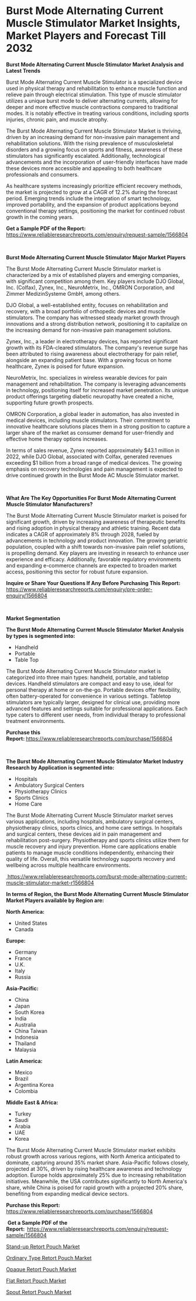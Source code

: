 <p><h1>Burst Mode Alternating Current Muscle Stimulator Market Insights, Market Players and Forecast Till 2032</h1></p><p><strong>Burst Mode Alternating Current Muscle Stimulator Market Analysis and Latest Trends</strong></p>
<p><p>Burst Mode Alternating Current Muscle Stimulator is a specialized device used in physical therapy and rehabilitation to enhance muscle function and relieve pain through electrical stimulation. This type of muscle stimulator utilizes a unique burst mode to deliver alternating currents, allowing for deeper and more effective muscle contractions compared to traditional modes. It is notably effective in treating various conditions, including sports injuries, chronic pain, and muscle atrophy.</p><p>The Burst Mode Alternating Current Muscle Stimulator Market is thriving, driven by an increasing demand for non-invasive pain management and rehabilitation solutions. With the rising prevalence of musculoskeletal disorders and a growing focus on sports and fitness, awareness of these stimulators has significantly escalated. Additionally, technological advancements and the incorporation of user-friendly interfaces have made these devices more accessible and appealing to both healthcare professionals and consumers.</p><p>As healthcare systems increasingly prioritize efficient recovery methods, the market is projected to grow at a CAGR of 12.2% during the forecast period. Emerging trends include the integration of smart technology, improved portability, and the expansion of product applications beyond conventional therapy settings, positioning the market for continued robust growth in the coming years.</p></p>
<p><strong>Get a Sample PDF of the Report:&nbsp;</strong> <a href="https://www.reliableresearchreports.com/enquiry/request-sample/1566804?utm_campaign=36&utm_medium=2&utm_source=Github&utm_content=ia&utm_term=22032025&utm_id=burst-mode-alternating-current-muscle-stimulator">https://www.reliableresearchreports.com/enquiry/request-sample/1566804</a></p>
<p>&nbsp;</p>
<p><strong>Burst Mode Alternating Current Muscle Stimulator Major Market Players</strong></p>
<p><p>The Burst Mode Alternating Current Muscle Stimulator market is characterized by a mix of established players and emerging companies, with significant competition among them. Key players include DJO Global, Inc. (Colfax), Zynex, Inc., NeuroMetrix, Inc., OMRON Corporation, and Zimmer MedizinSysteme GmbH, among others. </p><p>DJO Global, a well-established entity, focuses on rehabilitation and recovery, with a broad portfolio of orthopedic devices and muscle stimulators. The company has witnessed steady market growth through innovations and a strong distribution network, positioning it to capitalize on the increasing demand for non-invasive pain management solutions.</p><p>Zynex, Inc., a leader in electrotherapy devices, has reported significant growth with its FDA-cleared stimulators. The company's revenue surge has been attributed to rising awareness about electrotherapy for pain relief, alongside an expanding patient base. With a growing focus on home healthcare, Zynex is poised for future expansion.</p><p>NeuroMetrix, Inc. specializes in wireless wearable devices for pain management and rehabilitation. The company is leveraging advancements in technology, positioning itself for increased market penetration. Its unique product offerings targeting diabetic neuropathy have created a niche, supporting future growth prospects.</p><p>OMRON Corporation, a global leader in automation, has also invested in medical devices, including muscle stimulators. Their commitment to innovative healthcare solutions places them in a strong position to capture a larger share of the market as consumer demand for user-friendly and effective home therapy options increases.</p><p>In terms of sales revenue, Zynex reported approximately $43.1 million in 2022, while DJO Global, associated with Colfax, generated revenues exceeding $1 billion from a broad range of medical devices. The growing emphasis on recovery technologies and pain management is expected to drive continued growth in the Burst Mode AC Muscle Stimulator market.</p></p>
<p>&nbsp;</p>
<p><strong>What Are The Key Opportunities For Burst Mode Alternating Current Muscle Stimulator Manufacturers?</strong></p>
<p><p>The Burst Mode Alternating Current Muscle Stimulator market is poised for significant growth, driven by increasing awareness of therapeutic benefits and rising adoption in physical therapy and athletic training. Recent data indicates a CAGR of approximately 8% through 2028, fueled by advancements in technology and product innovation. The growing geriatric population, coupled with a shift towards non-invasive pain relief solutions, is propelling demand. Key players are investing in research to enhance user experience and efficacy. Additionally, favorable regulatory environments and expanding e-commerce channels are expected to broaden market access, positioning this sector for robust future expansion.</p></p>
<p><strong>Inquire or Share Your Questions If Any Before Purchasing This Report:</strong> <a href="https://www.reliableresearchreports.com/enquiry/pre-order-enquiry/1566804?utm_campaign=36&utm_medium=2&utm_source=Github&utm_content=ia&utm_term=22032025&utm_id=burst-mode-alternating-current-muscle-stimulator">https://www.reliableresearchreports.com/enquiry/pre-order-enquiry/1566804</a></p>
<p>&nbsp;</p>
<p><strong>Market Segmentation</strong></p>
<p><strong>The Burst Mode Alternating Current Muscle Stimulator Market Analysis by types is segmented into:</strong></p>
<p><ul><li>Handheld</li><li>Portable</li><li>Table Top</li></ul></p>
<p><p>The Burst Mode Alternating Current Muscle Stimulator market is categorized into three main types: handheld, portable, and tabletop devices. Handheld stimulators are compact and easy to use, ideal for personal therapy at home or on-the-go. Portable devices offer flexibility, often battery-operated for convenience in various settings. Tabletop stimulators are typically larger, designed for clinical use, providing more advanced features and settings suitable for professional applications. Each type caters to different user needs, from individual therapy to professional treatment environments.</p></p>
<p><strong>Purchase this Report:&nbsp;</strong><a href="https://www.reliableresearchreports.com/purchase/1566804?utm_campaign=36&utm_medium=2&utm_source=Github&utm_content=ia&utm_term=22032025&utm_id=burst-mode-alternating-current-muscle-stimulator">https://www.reliableresearchreports.com/purchase/1566804</a></p>
<p>&nbsp;</p>
<p><strong>The Burst Mode Alternating Current Muscle Stimulator Market Industry Research by Application is segmented into:</strong></p>
<p><ul><li>Hospitals</li><li>Ambulatory Surgical Centers</li><li>Physiotherapy Clinics</li><li>Sports Clinics</li><li>Home Care</li></ul></p>
<p><p>The Burst Mode Alternating Current Muscle Stimulator market serves various applications, including hospitals, ambulatory surgical centers, physiotherapy clinics, sports clinics, and home care settings. In hospitals and surgical centers, these devices aid in pain management and rehabilitation post-surgery. Physiotherapy and sports clinics utilize them for muscle recovery and injury prevention. Home care applications enable patients to manage muscle conditions independently, enhancing their quality of life. Overall, this versatile technology supports recovery and wellbeing across multiple healthcare environments.</p></p>
<p><a href="https://www.reliableresearchreports.com/burst-mode-alternating-current-muscle-stimulator-market-r1566804?utm_campaign=36&utm_medium=2&utm_source=Github&utm_content=ia&utm_term=22032025&utm_id=burst-mode-alternating-current-muscle-stimulator">&nbsp;https://www.reliableresearchreports.com/burst-mode-alternating-current-muscle-stimulator-market-r1566804</a></p>
<p><strong>In terms of Region, the Burst Mode Alternating Current Muscle Stimulator Market Players available by Region are:</strong></p>
<p>
    <p> <strong> North America: </strong>
        <ul>
            <li>United States</li>
            <li>Canada</li>
        </ul>
        </p> 
    <p> <strong> Europe: </strong>
        <ul>
            <li>Germany</li>
            <li>France</li>
            <li>U.K.</li>
            <li>Italy</li>
            <li>Russia</li>
        </ul>
        </p> 
    <p> <strong> Asia-Pacific: </strong>
        <ul>
            <li>China</li>
            <li>Japan</li>
            <li>South Korea</li>
            <li>India</li>
            <li>Australia</li>
            <li>China Taiwan</li>
            <li>Indonesia</li>
            <li>Thailand</li>
            <li>Malaysia</li>
        </ul>
        </p> 
    <p> <strong> Latin America: </strong>
        <ul>
            <li>Mexico</li>
            <li>Brazil</li>
            <li>Argentina Korea</li>
            <li>Colombia</li>
        </ul>
        </p> 
    <p> <strong> Middle East & Africa: </strong>
        <ul>
            <li>Turkey</li>
            <li>Saudi</li>
            <li>Arabia</li>
            <li>UAE</li>
            <li>Korea</li>
        </ul>
    </p>
    </p>
<p><p>The Burst Mode Alternating Current Muscle Stimulator market exhibits robust growth across various regions, with North America anticipated to dominate, capturing around 35% market share. Asia-Pacific follows closely, projected at 30%, driven by rising healthcare awareness and technology adoption. Europe holds approximately 25% due to increasing rehabilitation initiatives. Meanwhile, the USA contributes significantly to North America's share, while China is poised for rapid growth with a projected 20% share, benefiting from expanding medical device sectors.</p></p>
<p><strong>Purchase this Report: </strong><a href="https://www.reliableresearchreports.com/purchase/1566804?utm_campaign=36&utm_medium=2&utm_source=Github&utm_content=ia&utm_term=22032025&utm_id=burst-mode-alternating-current-muscle-stimulator">https://www.reliableresearchreports.com/purchase/1566804</a></p>
<p>&nbsp;<strong>Get a Sample PDF of the Report:&nbsp;&nbsp;</strong><a href="https://www.reliableresearchreports.com/enquiry/request-sample/1566804?utm_campaign=36&utm_medium=2&utm_source=Github&utm_content=ia&utm_term=22032025&utm_id=burst-mode-alternating-current-muscle-stimulator">https://www.reliableresearchreports.com/enquiry/request-sample/1566804</a></p>
<p><strong></strong></p>
<p><p><a href="https://github.com/boudykodumi/Market-Research-Report-List-1/blob/main/stand-up-retort-pouch-market.md?utm_campaign=36&utm_medium=2&utm_source=Github&utm_content=ia&utm_term=22032025&utm_id=burst-mode-alternating-current-muscle-stimulator">Stand-up Retort Pouch Market</a></p><p><a href="https://github.com/ummulmzu/Market-Research-Report-List-1/blob/main/ordinary-type-retort-pouch-market.md?utm_campaign=36&utm_medium=2&utm_source=Github&utm_content=ia&utm_term=22032025&utm_id=burst-mode-alternating-current-muscle-stimulator">Ordinary Type Retort Pouch Market</a></p><p><a href="https://github.com/nwokechock6s/Market-Research-Report-List-1/blob/main/opaque-retort-pouch-market.md?utm_campaign=36&utm_medium=2&utm_source=Github&utm_content=ia&utm_term=22032025&utm_id=burst-mode-alternating-current-muscle-stimulator">Opaque Retort Pouch Market</a></p><p><a href="https://github.com/aiamekar/Market-Research-Report-List-1/blob/main/flat-retort-pouch-market.md?utm_campaign=36&utm_medium=2&utm_source=Github&utm_content=ia&utm_term=22032025&utm_id=burst-mode-alternating-current-muscle-stimulator">Flat Retort Pouch Market</a></p><p><a href="https://github.com/vsiljgestel/Market-Research-Report-List-1/blob/main/spout-retort-pouch-market.md?utm_campaign=36&utm_medium=2&utm_source=Github&utm_content=ia&utm_term=22032025&utm_id=burst-mode-alternating-current-muscle-stimulator">Spout Retort Pouch Market</a></p></p>